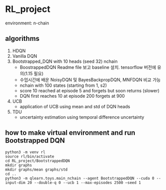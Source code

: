 # RL_project

environment: n-chain

## algorithms

1. HDQN
2. Vanilla DQN
3. Bootstrapped_DQN with 10 heads (seed 32) nchain
   - BoostrappedDQN Readme file 보고 baseline 설치. tensorflow 버전에 유의(1.15 필요)
   - 수업시간에 배운 NoisyDQN 및 BayesBackpropDQN, MNFDQN 비교 가능  
   - nchain with 100 states (starting from 1, s2)
   - score 10 reached at episode 5 and forgets but soon returns (slower)
   - DQN first reaches 10 at episode 200 forgets at 900
4. UCB
   - application of UCB using mean and std of DQN heads
5. TDU
   - uncertainty estimation using temporal difference uncertainty
  
## how to make virtual environment and run Bootstrapped DQN
```
python3 -m venv rl
source rl/bin/activate
cd RL_project/BootstrappedDQN
mkdir graphs
mkdir graphs/mean graphs/std
cd ..
python3 -m qlearn.toys.main_nchain --agent BootstrappedDQN --cuda 0 --input-dim 20 --double-q 0 --ucb 1 --max-episodes 2500 —seed 1
```
